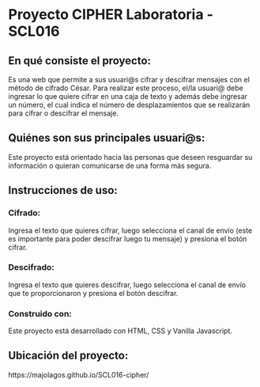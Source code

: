 <h1>Proyecto CIPHER Laboratoria - SCL016</h1>

<h2>En qué consiste el proyecto:</h2>
<p>Es una web que permite a sus usuari@s cifrar y descifrar mensajes con el método de cifrado César. Para realizar este proceso, el/la usuari@ debe ingresar lo que quiere cifrar en una caja de texto y además debe ingresar un número, el cual indica el número de desplazamientos que se realizarán para cifrar o descifrar el mensaje. </p>

<h2>Quiénes son sus principales usuari@s:</h2>
<p>Este proyecto está orientado hacia las personas que deseen resguardar su información o quieran comunicarse de una forma más segura. </p>

<h2>Instrucciones de uso:</h2>
<h3>Cifrado:</h3><p>Ingresa el texto que quieres cifrar, luego selecciona el canal de envío (este es importante para poder descifrar luego tu mensaje) y presiona el botón cifrar.</p>
<h3>Descifrado:</h3> <p>Ingresa el texto que quieres descifrar, luego selecciona el canal de envío que te proporcionaron y presiona el botón descifrar.</p>

<h3>Construido con:</h3>
<p>Este proyecto está desarrollado con HTML, CSS y Vanilla Javascript.</p>

<h2>Ubicación del proyecto:</h2>
https://majolagos.github.io/SCL016-cipher/
